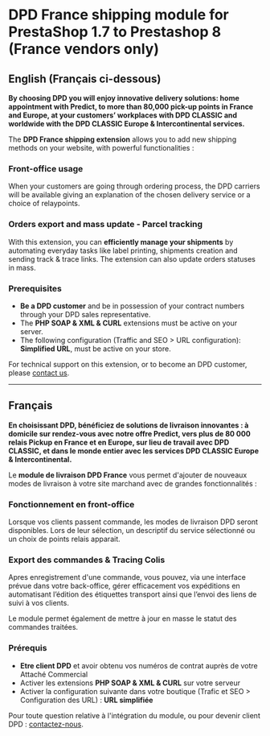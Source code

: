 # DPD France shipping module for PrestaShop 1.7 to Prestashop 8 (France vendors only)

## English (Français ci-dessous)

**By choosing DPD you will enjoy innovative delivery solutions: home appointment with Predict, to more than 80,000 pick-up points in France and Europe, at your customers’ workplaces with DPD CLASSIC and worldwide with the DPD CLASSIC Europe & Intercontinental services.**

The **DPD France shipping extension** allows you to add new shipping methods on your website, with powerful functionalities :

### Front-office usage

When your customers are going through ordering process, the DPD carriers will be available giving an explanation of the chosen delivery service or a choice of relaypoints.

### Orders export and mass update - Parcel tracking

With this extension, you can **efficiently manage your shipments** by automating everyday tasks like label printing, shipments creation and sending track & trace links.
The extension can also update orders statuses in mass.

### Prerequisites

- **Be a DPD customer** and be in possession of your contract numbers through your DPD sales representative.
- The **PHP SOAP & XML & CURL** extensions must be active on your server.
- The following configuration (Traffic and SEO > URL configuration): **Simplified URL**, must be active on your store.

For technical support on this extension, or to become an DPD customer, please [contact us](https://contact.dpd.fr/en/contact-us).

---

## Français

**En choisissant DPD, bénéficiez de solutions de livraison innovantes : à domicile sur rendez-vous avec notre offre Predict, vers plus de 80 000 relais Pickup en France et en Europe, sur lieu de travail avec DPD CLASSIC, et dans le monde entier avec les services DPD CLASSIC Europe & Intercontinental.**

Le **module de livraison DPD France** vous permet d'ajouter de nouveaux modes de livraison à votre site marchand avec de grandes fonctionnalités :

### Fonctionnement en front-office

Lorsque vos clients passent commande, les modes de livraison DPD seront disponibles. Lors de leur sélection, un descriptif du service sélectionné ou un choix de points relais apparait.

### Export des commandes & Tracing Colis

Apres enregistrement d'une commande, vous pouvez, via une interface prévue dans votre back-office, gérer efficacement vos expéditions en automatisant l’édition des étiquettes transport ainsi que l’envoi des liens de suivi à vos clients.

Le module permet également de mettre à jour en masse le statut des commandes traitées.

### Prérequis

- **Etre client DPD** et avoir obtenu vos numéros de contrat auprès de votre Attaché Commercial
- Activer les extensions **PHP SOAP & XML & CURL** sur votre serveur
- Activer la configuration suivante dans votre boutique (Trafic et SEO > Configuration des URL) : **URL simplifiée**


Pour toute question relative à l'intégration du module, ou pour devenir client DPD : [contactez-nous](https://contact.dpd.fr/fr/nous-contacter).
